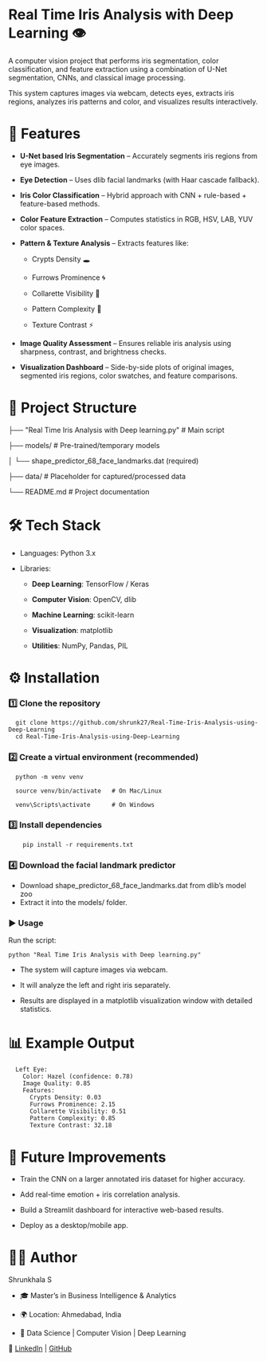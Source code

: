 # Real Time Iris Analysis with Deep Learning 👁️

A computer vision project that performs iris segmentation, color classification, and feature extraction using a combination of U-Net segmentation, CNNs, and classical image processing.

This system captures images via webcam, detects eyes, extracts iris regions, analyzes iris patterns and color, and visualizes results interactively.

# 🚀 Features

- **U-Net based Iris Segmentation** – Accurately segments iris regions from eye images.

- **Eye Detection** – Uses dlib facial landmarks (with Haar cascade fallback).

- **Iris Color Classification** – Hybrid approach with CNN + rule-based + feature-based methods.

- **Color Feature Extraction** – Computes statistics in RGB, HSV, LAB, YUV color spaces.

- **Pattern & Texture Analysis** – Extracts features like:

  - Crypts Density 🕳️
  
  - Furrows Prominence 🌀
  
  - Collarette Visibility 🎯
  
  - Pattern Complexity 🎨
  
  - Texture Contrast ⚡

- **Image Quality Assessment** – Ensures reliable iris analysis using sharpness, contrast, and brightness checks.

- **Visualization Dashboard** – Side-by-side plots of original images, segmented iris regions, color swatches, and feature comparisons.

# 📂 Project Structure
├── "Real Time Iris Analysis with Deep learning.py"   # Main script

├── models/                     # Pre-trained/temporary models

│       └── shape_predictor_68_face_landmarks.dat (required)

├── data/                       # Placeholder for captured/processed data

└── README.md                   # Project documentation

# 🛠️ Tech Stack

- Languages: Python 3.x

- Libraries:

    - **Deep Learning**: TensorFlow / Keras
    
    - **Computer Vision**: OpenCV, dlib
    
    - **Machine Learning**: scikit-learn
    
    - **Visualization**: matplotlib
    
    - **Utilities**: NumPy, Pandas, PIL

# ⚙️ Installation
### 1️⃣ Clone the repository
      git clone https://github.com/shrunk27/Real-Time-Iris-Analysis-using-Deep-Learning
      cd Real-Time-Iris-Analysis-using-Deep-Learning

### 2️⃣ Create a virtual environment (recommended)
      python -m venv venv
      
      source venv/bin/activate   # On Mac/Linux
      
      venv\Scripts\activate      # On Windows

### 3️⃣ Install dependencies

        pip install -r requirements.txt

### 4️⃣ Download the facial landmark predictor

- Download shape_predictor_68_face_landmarks.dat from dlib’s model zoo
- Extract it into the models/ folder.

### ▶️ Usage

Run the script:

    python "Real Time Iris Analysis with Deep learning.py"

- The system will capture images via webcam.

- It will analyze the left and right iris separately.

- Results are displayed in a matplotlib visualization window with detailed statistics.

# 📊 Example Output
      Left Eye:
        Color: Hazel (confidence: 0.78)
        Image Quality: 0.85
        Features:
          Crypts Density: 0.03
          Furrows Prominence: 2.15
          Collarette Visibility: 0.51
          Pattern Complexity: 0.85
          Texture Contrast: 32.18

# 📌 Future Improvements

- Train the CNN on a larger annotated iris dataset for higher accuracy.

- Add real-time emotion + iris correlation analysis.

- Build a Streamlit dashboard for interactive web-based results.

- Deploy as a desktop/mobile app.

# 👩‍💻 Author

Shrunkhala S

- 🎓 Master’s in Business Intelligence & Analytics

- 🌍 Location: Ahmedabad, India

- 💼 Data Science | Computer Vision | Deep Learning

🔗 [LinkedIn](https://www.linkedin.com/in/shrunkhalasandeepsisodia/)
 | [GitHub](https://github.com/shrunk27)
